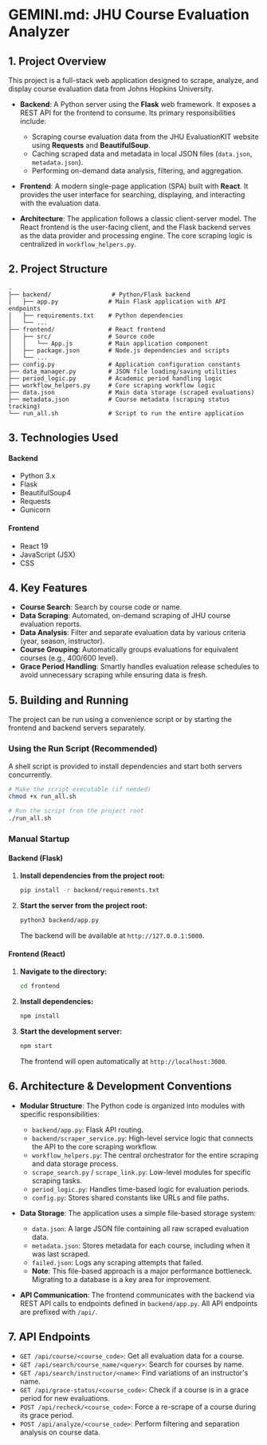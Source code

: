 # GEMINI.md: JHU Course Evaluation Analyzer

## 1. Project Overview

This project is a full-stack web application designed to scrape, analyze, and display course evaluation data from Johns Hopkins University.

- **Backend**: A Python server using the **Flask** web framework. It exposes a REST API for the frontend to consume. Its primary responsibilities include:
    - Scraping course evaluation data from the JHU EvaluationKIT website using **Requests** and **BeautifulSoup**.
    - Caching scraped data and metadata in local JSON files (`data.json`, `metadata.json`).
    - Performing on-demand data analysis, filtering, and aggregation.

- **Frontend**: A modern single-page application (SPA) built with **React**. It provides the user interface for searching, displaying, and interacting with the evaluation data.

- **Architecture**: The application follows a classic client-server model. The React frontend is the user-facing client, and the Flask backend serves as the data provider and processing engine. The core scraping logic is centralized in `workflow_helpers.py`.

## 2. Project Structure

```
.
├── backend/                 # Python/Flask backend
│   ├── app.py              # Main Flask application with API endpoints
│   ├── requirements.txt    # Python dependencies
│   └── ...
├── frontend/               # React frontend
│   ├── src/                # Source code
│   │   └── App.js          # Main application component
│   ├── package.json        # Node.js dependencies and scripts
│   └── ...
├── config.py               # Application configuration constants
├── data_manager.py         # JSON file loading/saving utilities
├── period_logic.py         # Academic period handling logic
├── workflow_helpers.py     # Core scraping workflow logic
├── data.json               # Main data storage (scraped evaluations)
├── metadata.json           # Course metadata (scraping status tracking)
└── run_all.sh              # Script to run the entire application
```

## 3. Technologies Used

#### Backend
- Python 3.x
- Flask
- BeautifulSoup4
- Requests
- Gunicorn

#### Frontend
- React 19
- JavaScript (JSX)
- CSS

## 4. Key Features

- **Course Search**: Search by course code or name.
- **Data Scraping**: Automated, on-demand scraping of JHU course evaluation reports.
- **Data Analysis**: Filter and separate evaluation data by various criteria (year, season, instructor).
- **Course Grouping**: Automatically groups evaluations for equivalent courses (e.g., 400/600 level).
- **Grace Period Handling**: Smartly handles evaluation release schedules to avoid unnecessary scraping while ensuring data is fresh.

## 5. Building and Running

The project can be run using a convenience script or by starting the frontend and backend servers separately.

### Using the Run Script (Recommended)

A shell script is provided to install dependencies and start both servers concurrently.

```bash
# Make the script executable (if needed)
chmod +x run_all.sh

# Run the script from the project root
./run_all.sh
```

### Manual Startup

#### Backend (Flask)

1.  **Install dependencies from the project root:**
    ```bash
    pip install -r backend/requirements.txt
    ```
2.  **Start the server from the project root:**
    ```bash
    python3 backend/app.py
    ```
    The backend will be available at `http://127.0.0.1:5000`.

#### Frontend (React)

1.  **Navigate to the directory:**
    ```bash
    cd frontend
    ```
2.  **Install dependencies:**
    ```bash
    npm install
    ```
3.  **Start the development server:**
    ```bash
    npm start
    ```
    The frontend will open automatically at `http://localhost:3000`.

## 6. Architecture & Development Conventions

- **Modular Structure**: The Python code is organized into modules with specific responsibilities:
    - `backend/app.py`: Flask API routing.
    - `backend/scraper_service.py`: High-level service logic that connects the API to the core scraping workflow.
    - `workflow_helpers.py`: The central orchestrator for the entire scraping and data storage process.
    - `scrape_search.py` / `scrape_link.py`: Low-level modules for specific scraping tasks.
    - `period_logic.py`: Handles time-based logic for evaluation periods.
    - `config.py`: Stores shared constants like URLs and file paths.

- **Data Storage**: The application uses a simple file-based storage system:
    - `data.json`: A large JSON file containing all raw scraped evaluation data.
    - `metadata.json`: Stores metadata for each course, including when it was last scraped.
    - `failed.json`: Logs any scraping attempts that failed.
    - **Note**: This file-based approach is a major performance bottleneck. Migrating to a database is a key area for improvement.

- **API Communication**: The frontend communicates with the backend via REST API calls to endpoints defined in `backend/app.py`. All API endpoints are prefixed with `/api/`.

## 7. API Endpoints

- `GET /api/course/<course_code>`: Get all evaluation data for a course.
- `GET /api/search/course_name/<query>`: Search for courses by name.
- `GET /api/search/instructor/<name>`: Find variations of an instructor's name.
- `GET /api/grace-status/<course_code>`: Check if a course is in a grace period for new evaluations.
- `POST /api/recheck/<course_code>`: Force a re-scrape of a course during its grace period.
- `POST /api/analyze/<course_code>`: Perform filtering and separation analysis on course data.
